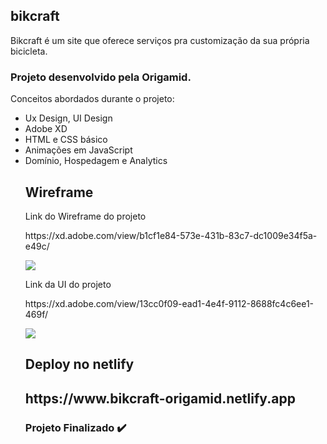   <h2>bikcraft</h2>

  <p> Bikcraft é um site que oferece serviços pra customização da sua própria bicicleta.</p>
  <h3> Projeto desenvolvido pela Origamid.</h3>
  <p> Conceitos abordados durante o projeto: </p>
  <ul>
  <li>Ux Design, UI Design</li>
  <li>Adobe XD</li>
  <li>HTML e CSS básico</li>
  <li>Animações em JavaScript</li>
  <li>Domínio, Hospedagem e Analytics</li>
 
  <h2>Wireframe</h2>
  <p> Link do Wireframe do projeto</p>
  https://xd.adobe.com/view/b1cf1e84-573e-431b-83c7-dc1009e34f5a-e49c/
  <p><img src="https://user-images.githubusercontent.com/62725777/92046168-93280580-ed58-11ea-974c-d07861c8d91a.jpg"></p>

  <p> Link da UI do projeto</p>
  https://xd.adobe.com/view/13cc0f09-ead1-4e4f-9112-8688fc4c6ee1-469f/
  <p><img src="https://user-images.githubusercontent.com/62725777/92046923-1007af00-ed5a-11ea-8bbf-7df20150d34d.jpg"></p>
  
  <h2>Deploy no netlify<h2>
  <p>https://www.bikcraft-origamid.netlify.app</p>

  <h3> Projeto Finalizado ✔️ </h3>
